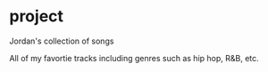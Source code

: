 # project
Jordan's collection of songs

All of my favortie tracks including genres such as hip hop, R&B, etc. 
